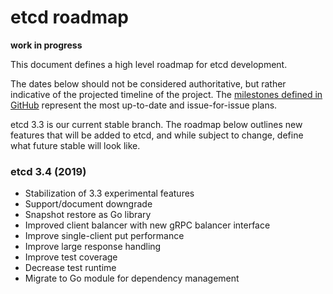 #  etcd roadmap

**work in progress**

This document defines a high level roadmap for etcd development.

The dates below should not be considered authoritative, but rather indicative of the projected timeline of the project. The [milestones defined in GitHub](https://github.com/etcd-io/etcd/milestones) represent the most up-to-date and issue-for-issue plans.

etcd 3.3 is our current stable branch. The roadmap below outlines new features that will be added to etcd, and while subject to change, define what future stable will look like.

### etcd 3.4 (2019)

- Stabilization of 3.3 experimental features
- Support/document downgrade
- Snapshot restore as Go library
- Improved client balancer with new gRPC balancer interface
- Improve single-client put performance
- Improve large response handling
- Improve test coverage
- Decrease test runtime
- Migrate to Go module for dependency management
